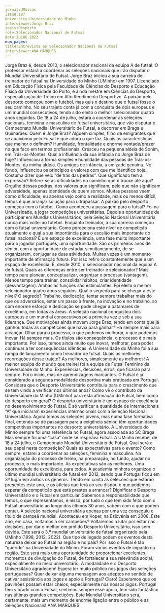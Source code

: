 ```yaml
---
jornal:UMdicas
issue:187
University:Universidade do Minho
interviewee:Jorge Braz
topis:Desporto
role:Selecionador Nacional de Futsal
date:JULHO 2022
num_pages:
title:Entrevista ao Selecionador Nacional de Futsal
interviewer:ANA MARQUES
---
```

Jorge Braz é, desde 2010, o selecionador nacional da equipa A de futsal. O professor estará a
coordenar as seleções nacionais que irão disputar o Mundial Universitário de Futsal.
Jorge Braz iniciou a sua carreira de
treinador de futsal na Universidade do
Minho (UMinho) em 1997. Licenciado
em Educação Física pela Faculdade
de Ciências do Desporto e Educação
Física da Universidade do Porto, é
ainda mestre em Ciências do Desporto,
especialização de Treino em Alto
Rendimento Desportivo. A paixão pelo
desporto começou com o futebol, mas
quis o destino que o futsal fosse o seu
caminho. No seu trajeto conta já com a
conquista de dois europeus e um mundial
consecutivos, tendo sido eleito o melhor
selecionador quatro anos seguidos. De
18 a 24 de julho, estará a coordenar as
seleções nacionais, feminina e masculina
de futsal universitário, que vão disputar
o Campeonato Mundial Universitário de
Futsal, a decorrer em Braga e Guimarães.
Quem é Jorge Braz?
Alguém simples, filho de emigrantes que
se apaixonou pelo Futsal e que adora o
que faz.
Quais as características que melhor o
definem?
Humildade, frontalidade e enorme
vontade/prazer no que faço em termos
profissionais.
Cresceu na pequena aldeia de Sonim, em
Trás-os-Montes. Qual a influência da
sua infância no Jorge Braz de hoje?
Influenciou a forma simples e humildade
das pessoas de Trás-os-Montes, da
minha aldeia. Os amigos de infância, a
amizade genuína. No fundo, influenciou
os princípios e valores com que me
identifico hoje.
Costuma dizer que veio “de trás
das pedras”. Que significado tem a
expressão? Refere-se às dificuldades no
caminho que o trouxe até aqui?
Orgulho dessas pedras, dos valores que
significam, pelo que não significam
adversidade, apenas identidade de quem
somos. Muitas pessoas veem como
dificuldade, eu apenas vejo como a
realidade, mais ou menos difícil, temos
é que arranjar solução para ultrapassar.
A paixão pelo desporto começou com o
futebol. Como aconteceu a passagem para
o futsal?
Foi na Universidade, a jogar competições
universitárias. Depois a oportunidade de
participar em Mundiais Universitários,
pela Seleção Nacional Universitária,
nunca mais voltei ao futebol.
Enquanto treinador, a sua carreira
começou com o futsal universitário.
Como perceciona este nível de competição
atualmente e qual a sua importância
para o escalão mais importante do futsal
nacional?
É um espaço de excelência, uma fase muito
importante para o jogador português,
uma oportunidade. São os primeiros anos
de sénior, com a oportunidade de estudar
simultaneamente, de se organizarem,
conjugar as duas atividades. Muitas vezes
é um momento importante de afirmação
futura. Por isso refiro constantemente
que é um espaço de excelência.
É, desde 2010, o selecionador nacional da
equipa A de futsal. Quais as diferenças
entre ser treinador e selecionador?
Mais tempo para planear, conceptualizar,
organizar o processo (vantagem). Menos
tempo para treinar, consolidar hábitos,
criar identidade (desvantagem). Ambas
as funções são estimulantes.
Foi eleito o melhor selecionador quatro
anos seguidos. Qual o segredo para se
chegar a este nível?
O segredo? Trabalho, dedicação, tentar
sempre trabalhar mais do que os
adversários, estar um passo à frente, na
inovação e no trabalho, só com enorme
esforço e dedicação se pode chegar a
patamares de excelência, em todas as
áreas.
A seleção nacional conquistou dois
europeus e um mundial consecutivos
pela primeira vez e sob a sua liderança.
Que motivações ainda movem Jorge Braz,
tendo em conta que já ganhou todas as
competições que havia para ganhar?
Há sempre mais para alcançar. Olhar para
o processo, o que podemos melhorar, o
que podemos inovar. Há sempre mais. Os
títulos são consequência, o processo é o
mais importante. Por isso, temos ainda
muito que inovar, melhorar, para poder
continuar a ter consequências idênticas.
A Universidade do Minho foi a sua rampa
de lançamento como treinador de futsal.
Quais as melhores recordações desse
trajeto?
As melhores, simplesmente as melhores!
A melhor equipa do mundo que treinei
foi a equipa de Futsal Feminino da
Universidade do Minho. Experiências,
decisões, erros, que ficarão para sempre.
Foi o início, mas de aprendizagens
marcantes.
O Futsal é já considerado a segunda
modalidade desportiva mais praticada
em Portugal. Considera que o Desporto
Universitário contribuiu para o
crescimento que se tem vindo a verificar
nos últimos anos? Como vê o contributo
da Universidade do Minho (UMinho) para
esta afirmação do Futsal, bem como do
desporto em geral?
O desporto universitário é um espaço
de excelência no desenvolvimento
do Futsal. É só verificar a quantidade
de internacionais “A” que iniciaram
experiências internacionais com a Seleção
Nacional Universitária. Agora temos as
seleções jovens, mas numa fase formativa
final, entenda-se de passagem para a
exigência sénior, têm oportunidades
competitivas importantes no desporto
universitário.
A Universidade do Minho sempre foi uma
referência no Futsal, agora associada ao
SC Braga. Mas sempre foi uma “casa”
onde se respirava Futsal.
A UMinho recebe, de 18 a 24 julho, o
Campeonato Mundial Universitário
de Futsal. Qual será o seu papel nesta
competição? Quais as expectativas para
o evento?
Como sempre, estarei a coordenar as
seleções, feminina e masculina. Na
organização do processo de treino, na
preparação, no fundo, ajudar no processo,
o mais importante. As expectativas são
as melhores. Uma oportunidade de
excelência, para todos.
A academia minhota organizou o último
mundial universitário de futsal em 2012,
sendo que Portugal ficou em 3º lugar em
ambos os géneros. Tendo em conta as
seleções que estarão presentes este ano,
e os atletas que terá ao seu dispor, o que
podemos esperar da competição que está
prestes a arrancar?
Dignificar o Desporto Universitário
e o Futsal em particular. Sabemos a
responsabilidade que temos, o que
representamos, e nisso, por tudo o que
tem sido feito com o Futsal universitário
ao longo dos últimos 30 anos, sabem com
o que podem contar.
A seleção nacional universitária apenas
por uma vez conseguiu o título de
campeã mundial. Aconteceu em Koper,
na Eslovénia em 2008. Este ano, em casa,
voltamos a ser campeões?
Voltaremos a lutar por estar nas decisões,
por dar o melhor em prol do Desporto
Universitário, isso sem dúvida.
Este será o 3.º mundial universitário de
futsal organizado pela UMinho (1998,
2012, 2022). Que tipo de legado podem os
eventos desta natureza deixar ao Futsal
na região e no país?
Por isso o Futsal é tão “querido”
na Universidade do Minho. Foram
vários eventos de impacto na região.
Este será mais uma oportunidade de
proporcionar excelentes momentos de
divulgação do Futsal, de fortalecer a sua
relevância social, especialmente no meio
universitário. A modalidade e o Desporto
Universitário agradecem!
Espera ter muito público nos jogos
das seleções portuguesas? Quer deixar
alguma mensagem aos adeptos no
sentido de cativar assistência aos jogos
e apoio a Portugal?
Claro! Esperamos que os pavilhões
possam estar cheios, especialmente nos
nossos jogos. Portugal tem vibrado com
o Futsal, sentimos sempre esse apoio,
tem sido fantástico nas últimas grandes
competições. Este Mundial Universitário
será, certamente, mais um momento
de enorme ligação entre o público e as
Seleções Nacionais!
ANA MARQUES